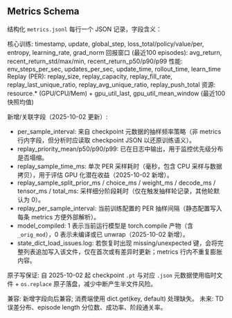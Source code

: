 ## Metrics Schema

结构化 `metrics.jsonl` 每行一个 JSON 记录，字段含义：

核心训练: timestamp, update, global_step, loss_total/policy/value/per, entropy, learning_rate, grad_norm
回报窗口 (最近100 episodes): avg_return, recent_return_std/max/min, recent_return_p50/p90/p99
性能: env_steps_per_sec, updates_per_sec, update_time, rollout_time, learn_time
Replay (PER): replay_size, replay_capacity, replay_fill_rate, replay_last_unique_ratio, replay_avg_unique_ratio, replay_push_total
资源: resource.* (GPU/CPU/Mem) + gpu_util_last, gpu_util_mean_window (最近100快照均值)

新增/关联字段（2025-10-02 更新）:
- per_sample_interval: 来自 checkpoint 元数据的抽样频率策略（非 metrics 行内字段，但分析时应读取 checkpoint JSON 以还原训练语义）。
- replay_priority_mean/p50/p90/p99: 已在日志中输出，用于监控优先级分布是否塌缩。
- replay_sample_time_ms: 单次 PER 采样耗时（毫秒，包含 CPU 采样与数据拷贝），用于评估 GPU 化潜在收益（2025-10-02 新增）。
 - replay_sample_split_prior_ms / choice_ms / weight_ms / decode_ms / tensor_ms / total_ms: 采样细分阶段耗时（仅在触发抽样轮记录，其他轮默认为 0）。
 - replay_per_sample_interval: 当前训练配置的 PER 抽样间隔（静态配置写入每条 metrics 方便外部解析）。
 - model_compiled: 1 表示当前运行模型是 torch.compile 产物（含 `_orig_mod`），0 表示未编译或已 unwrap（2025-10-02 新增）。
 - state_dict_load_issues.log: 若恢复时出现 missing/unexpected 键，会将完整列表追加写入该文件，仅在首次或有差异时更新；metrics 行内不重复膨胀内容。

原子写保证: 自 2025-10-02 起 checkpoint `.pt` 与对应 `.json` 元数据使用临时文件 + `os.replace` 原子落盘，减少中断产生半文件风险。

兼容: 新增字段向后兼容; 消费端使用 dict.get(key, default) 处理缺失。
未来: TD 误差分布、episode length 分位数、成功率、阶段通关率。
